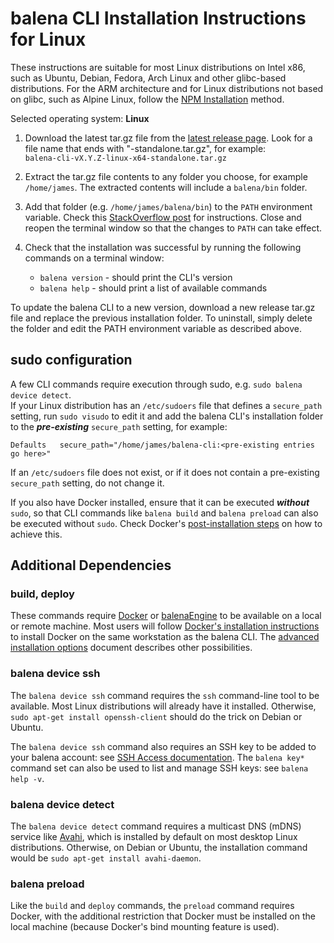# balena CLI Installation Instructions for Linux

These instructions are suitable for most Linux distributions on Intel x86, such as
Ubuntu, Debian, Fedora, Arch Linux and other glibc-based distributions.
For the ARM architecture and for Linux distributions not based on glibc, such as
Alpine Linux, follow the [NPM Installation](./INSTALL-ADVANCED.md#npm-installation)
method.

Selected operating system: **Linux**

1. Download the latest tar.gz file from the [latest release
   page](https://github.com/balena-io/balena-cli/releases/latest). Look for a file name that ends
   with "-standalone.tar.gz", for example:  
   `balena-cli-vX.Y.Z-linux-x64-standalone.tar.gz`

2. Extract the tar.gz file contents to any folder you choose, for example `/home/james`.
   The extracted contents will include a `balena/bin` folder.

3. Add that folder (e.g. `/home/james/balena/bin`) to the `PATH` environment variable.
   Check this [StackOverflow
   post](https://stackoverflow.com/questions/14637979/how-to-permanently-set-path-on-linux-unix)
   for instructions. Close and reopen the terminal window so that the changes to `PATH`
   can take effect.

4. Check that the installation was successful by running the following commands on a
   terminal window:  
   * `balena version` - should print the CLI's version
   * `balena help` - should print a list of available commands

To update the balena CLI to a new version, download a new release tar.gz file and replace the previous
installation folder. To uninstall, simply delete the folder and edit the PATH environment variable
as described above.

## sudo configuration

A few CLI commands require execution through sudo, e.g. `sudo balena device detect`.  
If your Linux distribution has an `/etc/sudoers` file that defines a `secure_path`
setting, run `sudo visudo` to edit it and add the balena CLI's installation folder to
the ***pre-existing*** `secure_path` setting, for example:

```text
Defaults   secure_path="/home/james/balena-cli:<pre-existing entries go here>"
```

If an `/etc/sudoers` file does not exist, or if it does not contain a pre-existing
`secure_path` setting, do not change it.

If you also have Docker installed, ensure that it can be executed ***without*** `sudo`, so that
CLI commands like `balena build` and `balena preload` can also be executed without `sudo`.
Check Docker's [post-installation
steps](https://docs.docker.com/engine/install/linux-postinstall/) on how to achieve this.

## Additional Dependencies

### build, deploy

These commands require [Docker](https://docs.docker.com/install/overview/) or
[balenaEngine](https://www.balena.io/engine/) to be available on a local or remote
machine. Most users will follow [Docker's installation
instructions](https://docs.docker.com/install/overview/) to install Docker on the same
workstation as the balena CLI. The [advanced installation
options](./INSTALL-ADVANCED.md#additional-dependencies) document describes other possibilities.

### balena device ssh

The `balena device ssh` command requires the `ssh` command-line tool to be available. Most Linux
distributions will already have it installed. Otherwise, `sudo apt-get install openssh-client`
should do the trick on Debian or Ubuntu.

The `balena device ssh` command also requires an SSH key to be added to your balena account: see [SSH
Access documentation](https://www.balena.io/docs/learn/manage/ssh-access/). The `balena key*`
command set can also be used to list and manage SSH keys: see `balena help -v`.

### balena device detect

The `balena device detect` command requires a multicast DNS (mDNS) service like
[Avahi](https://en.wikipedia.org/wiki/Avahi_(software)), which is installed by default on most
desktop Linux distributions. Otherwise, on Debian or Ubuntu, the installation command would be
`sudo apt-get install avahi-daemon`.

### balena preload

Like the `build` and `deploy` commands, the `preload` command requires Docker, with the additional
restriction that Docker must be installed on the local machine (because Docker's bind mounting
feature is used).

